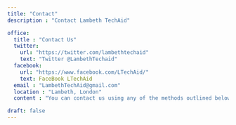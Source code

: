 ```yaml
---
title: "Contact"
description : "Contact Lambeth TechAid"

office:
  title : "Contact Us"
  twitter:
    url: "https://twitter.com/lambethtechaid"
    text: "Twitter @LambethTechaid"
  facebook: 
    url: "https://www.facebook.com/LTechAid/"
    text: FaceBook LTechAid
  email : "LambethTechAid@gmail.com"
  location : "Lambeth, London"
  content : "You can contact us using any of the methods outlined below"

draft: false
---
```

